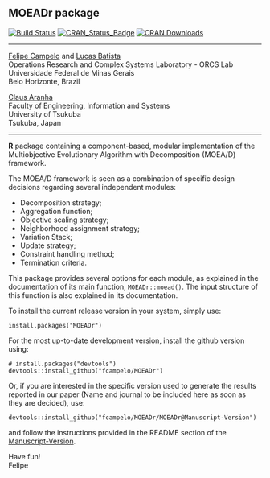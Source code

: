 ## MOEADr package
[![Build Status](https://api.travis-ci.org/fcampelo/MOEADr.png)](https://travis-ci.org/fcampelo/MOEADr) [![CRAN_Status_Badge](https://www.r-pkg.org/badges/version/MOEADr)](https://cran.r-project.org/package=MOEADr)
[![CRAN Downloads](https://cranlogs.r-pkg.org/badges/MOEADr)](https://cran.rstudio.com/web/packages/MOEADr/index.html)

***

[Felipe Campelo](mailto:fcampelo@ufmg.br) and [Lucas Batista](mailto:lusoba@ufmg.br)  
Operations Research and Complex Systems Laboratory - ORCS Lab  
Universidade Federal de Minas Gerais  
Belo Horizonte, Brazil

  
[Claus Aranha](mailto:caranha@cs.tsukuba.ac.jp)  
Faculty of Engineering, Information and Systems  
University of Tsukuba  
Tsukuba, Japan

***

**R** package containing a component-based, modular implementation of the Multiobjective Evolutionary Algorithm with Decomposition (MOEA/D) framework. 

The MOEA/D framework is seen as a combination of specific design decisions regarding several independent modules:

- Decomposition strategy;  
- Aggregation function;  
- Objective scaling strategy;  
- Neighborhood assignment strategy;  
- Variation Stack;  
- Update strategy;  
- Constraint handling method;  
- Termination criteria.

This package provides several options for each module, as explained in the documentation of its main function, `MOEADr::moead()`. The input structure of this function is also explained in its documentation.

To install the current release version in your system, simply use:

```
install.packages("MOEADr")
```

For the most up-to-date development version, install the github version using:

```
# install.packages("devtools")
devtools::install_github("fcampelo/MOEADr")
```

Or, if you are interested in the specific version used to generate the results reported in our paper (Name and journal to be included here as soon as they are decided), use:

```
devtools::install_github("fcampelo/MOEADr/MOEADr@Manuscript-Version")
```

and follow the instructions provided in the README section of the [Manuscript-Version](https://github.com/fcampelo/MOEADr/tree/Manuscript-Version).


Have fun!  
Felipe
